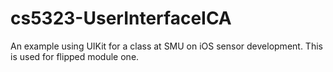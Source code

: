 # cs5323-UserInterfaceICA
An example using UIKit for a class at SMU on iOS sensor development. This is used for flipped module one.
